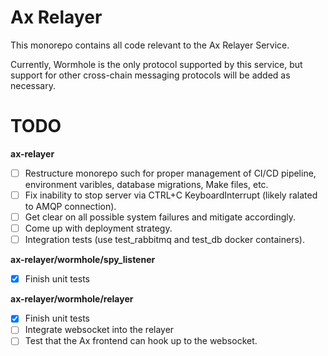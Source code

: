 # Ax Relayer

This monorepo contains all code relevant to the Ax Relayer Service.

Currently, Wormhole is the only protocol supported by this service, but support for other cross-chain messaging protocols will be added as necessary.

# TODO

**ax-relayer**

-   [ ] Restructure monorepo such for proper management of CI/CD pipeline, environment varibles, database migrations, Make files, etc.
-   [ ] Fix inability to stop server via CTRL+C KeyboardInterrupt (likely ralated to AMQP connection).
-   [ ] Get clear on all possible system failures and mitigate accordingly.
-   [ ] Come up with deployment strategy.
-   [ ] Integration tests (use test_rabbitmq and test_db docker containers).

**ax-relayer/wormhole/spy_listener**

-   [x] Finish unit tests

**ax-relayer/wormhole/relayer**

-   [x] Finish unit tests
-   [ ] Integrate websocket into the relayer
-   [ ] Test that the Ax frontend can hook up to the websocket.
